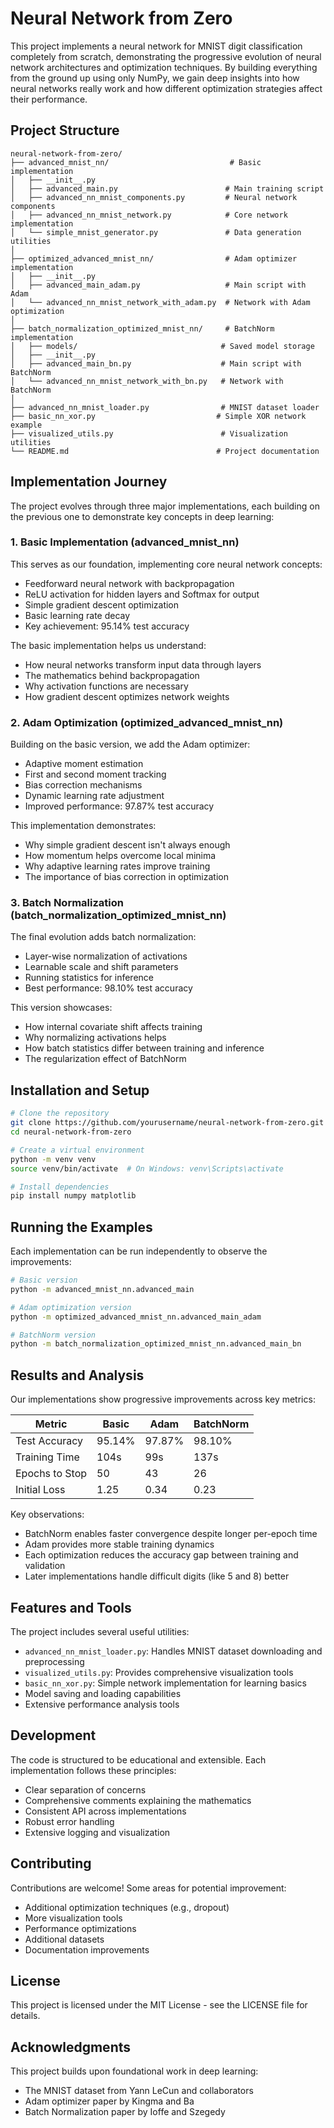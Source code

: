 # Neural Network from Zero

This project implements a neural network for MNIST digit classification completely from scratch, demonstrating the progressive evolution of neural network architectures and optimization techniques. By building everything from the ground up using only NumPy, we gain deep insights into how neural networks really work and how different optimization strategies affect their performance.

## Project Structure

```
neural-network-from-zero/
├── advanced_mnist_nn/                           # Basic implementation
│   ├── __init__.py
│   ├── advanced_main.py                        # Main training script
│   ├── advanced_nn_mnist_components.py         # Neural network components
│   ├── advanced_nn_mnist_network.py            # Core network implementation
│   └── simple_mnist_generator.py               # Data generation utilities
│
├── optimized_advanced_mnist_nn/                # Adam optimizer implementation
│   ├── __init__.py
│   ├── advanced_main_adam.py                   # Main script with Adam
│   └── advanced_nn_mnist_network_with_adam.py  # Network with Adam optimization
│
├── batch_normalization_optimized_mnist_nn/     # BatchNorm implementation
│   ├── models/                                # Saved model storage
│   ├── __init__.py
│   ├── advanced_main_bn.py                    # Main script with BatchNorm
│   └── advanced_nn_mnist_network_with_bn.py   # Network with BatchNorm
│
├── advanced_nn_mnist_loader.py                # MNIST dataset loader
├── basic_nn_xor.py                           # Simple XOR network example
├── visualized_utils.py                        # Visualization utilities
└── README.md                                 # Project documentation
```

## Implementation Journey

The project evolves through three major implementations, each building on the previous one to demonstrate key concepts in deep learning:

### 1. Basic Implementation (advanced_mnist_nn)
This serves as our foundation, implementing core neural network concepts:
- Feedforward neural network with backpropagation
- ReLU activation for hidden layers and Softmax for output
- Simple gradient descent optimization
- Basic learning rate decay
- Key achievement: 95.14% test accuracy

The basic implementation helps us understand:
- How neural networks transform input data through layers
- The mathematics behind backpropagation
- Why activation functions are necessary
- How gradient descent optimizes network weights

### 2. Adam Optimization (optimized_advanced_mnist_nn)
Building on the basic version, we add the Adam optimizer:
- Adaptive moment estimation
- First and second moment tracking
- Bias correction mechanisms
- Dynamic learning rate adjustment
- Improved performance: 97.87% test accuracy

This implementation demonstrates:
- Why simple gradient descent isn't always enough
- How momentum helps overcome local minima
- Why adaptive learning rates improve training
- The importance of bias correction in optimization

### 3. Batch Normalization (batch_normalization_optimized_mnist_nn)
The final evolution adds batch normalization:
- Layer-wise normalization of activations
- Learnable scale and shift parameters
- Running statistics for inference
- Best performance: 98.10% test accuracy

This version showcases:
- How internal covariate shift affects training
- Why normalizing activations helps
- How batch statistics differ between training and inference
- The regularization effect of BatchNorm

## Installation and Setup

```bash
# Clone the repository
git clone https://github.com/yourusername/neural-network-from-zero.git
cd neural-network-from-zero

# Create a virtual environment
python -m venv venv
source venv/bin/activate  # On Windows: venv\Scripts\activate

# Install dependencies
pip install numpy matplotlib
```

## Running the Examples

Each implementation can be run independently to observe the improvements:

```bash
# Basic version
python -m advanced_mnist_nn.advanced_main

# Adam optimization version
python -m optimized_advanced_mnist_nn.advanced_main_adam

# BatchNorm version
python -m batch_normalization_optimized_mnist_nn.advanced_main_bn
```

## Results and Analysis

Our implementations show progressive improvements across key metrics:

| Metric           | Basic | Adam | BatchNorm |
|-----------------|-------|------|-----------|
| Test Accuracy   | 95.14%| 97.87%| 98.10%   |
| Training Time   | 104s  | 99s  | 137s      |
| Epochs to Stop  | 50    | 43   | 26        |
| Initial Loss    | 1.25  | 0.34 | 0.23      |

Key observations:
- BatchNorm enables faster convergence despite longer per-epoch time
- Adam provides more stable training dynamics
- Each optimization reduces the accuracy gap between training and validation
- Later implementations handle difficult digits (like 5 and 8) better

## Features and Tools

The project includes several useful utilities:
- `advanced_nn_mnist_loader.py`: Handles MNIST dataset downloading and preprocessing
- `visualized_utils.py`: Provides comprehensive visualization tools
- `basic_nn_xor.py`: Simple network implementation for learning basics
- Model saving and loading capabilities
- Extensive performance analysis tools

## Development

The code is structured to be educational and extensible. Each implementation follows these principles:
- Clear separation of concerns
- Comprehensive comments explaining the mathematics
- Consistent API across implementations
- Robust error handling
- Extensive logging and visualization

## Contributing

Contributions are welcome! Some areas for potential improvement:
- Additional optimization techniques (e.g., dropout)
- More visualization tools
- Performance optimizations
- Additional datasets
- Documentation improvements

## License

This project is licensed under the MIT License - see the LICENSE file for details.

## Acknowledgments

This project builds upon foundational work in deep learning:
- The MNIST dataset from Yann LeCun and collaborators
- Adam optimizer paper by Kingma and Ba
- Batch Normalization paper by Ioffe and Szegedy
